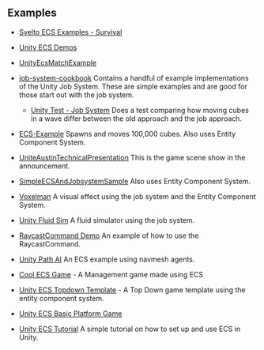 

## Examples


* [Svelto ECS Examples - Survival](https://github.com/sebas77/Svelto.ECS.Examples.Survival)

* [Unity ECS Demos](https://github.com/bwheatley/Unity_ECS_Demos)

* [UnityEcsMatchExample](https://github.com/GreatVV/UnityEcsMatchExample)
* [job-system-cookbook](https://github.com/stella3d/job-system-cookbook)
  Contains a handful of example implementations of the Unity Job System.  These are simple examples and are good for those start out with the job system.
  
  * [Unity Test - Job System](https://github.com/douduck08/UnityTest-JobSystem)
  Does a test comparing how moving cubes in a wave differ between the old approach and the job approach.
  
* [ECS-Example](https://github.com/FaizanDurrani/ECS-Example)
  Spawns and moves 100,000 cubes.  Also uses Entity Component System.
  
* [UniteAustinTechnicalPresentation](https://github.com/Unity-Technologies/UniteAustinTechnicalPresentation)
This is the game scene show in the announcement.

* [SimpleECSAndJobsystemSample](https://github.com/yasuohasegawa/SimpleECSAndJobsystemSample)
Also uses Entity Component System.

* [Voxelman](https://github.com/keijiro/Voxelman)
A visual effect using the job system and the Entity Component System.

* [Unity Fluid Sim](https://github.com/RoryDungan/unity-fluid-sim)
A fluid simulator using the job system.

* [RaycastCommand Demo](https://github.com/Endarren/Unity_RaycastCommand_Demo)
An example of how to use the RaycastCommand.

* [Unity Path AI](https://github.com/anueves1/Unity-Path-AI)
An ECS example using navmesh agents.

* [Cool ECS Game](https://github.com/skhamis/cool_ecs_game) - A Management game made using ECS

* [Unity ECS Topdown Template](https://github.com/nickkorta/Unity_ECSTopdownTemplate) - A Top Down game template using the entity component system.

* [Unity ECS Basic Platform Game](https://github.com/MathijsvandeVen/Unity-ECS-Basic-Platform-Game)

* [Unity ECS Tutorial](https://github.com/kushinn/Unity_ECS_Tutorials) A simple tutorial on how to set up and use ECS in Unity.
